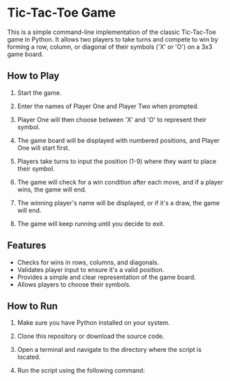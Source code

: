 # Tic-Tac-Toe Game

This is a simple command-line implementation of the classic Tic-Tac-Toe game in Python. It allows two players to take turns and compete to win by forming a row, column, or diagonal of their symbols ('X' or 'O') on a 3x3 game board.

## How to Play

1. Start the game.

2. Enter the names of Player One and Player Two when prompted.

3. Player One will then choose between 'X' and 'O' to represent their symbol.

4. The game board will be displayed with numbered positions, and Player One will start first.

5. Players take turns to input the position (1-9) where they want to place their symbol.

6. The game will check for a win condition after each move, and if a player wins, the game will end.

7. The winning player's name will be displayed, or if it's a draw, the game will end.

8. The game will keep running until you decide to exit.

## Features

- Checks for wins in rows, columns, and diagonals.
- Validates player input to ensure it's a valid position.
- Provides a simple and clear representation of the game board.
- Allows players to choose their symbols.

## How to Run

1. Make sure you have Python installed on your system.

2. Clone this repository or download the source code.

3. Open a terminal and navigate to the directory where the script is located.

4. Run the script using the following command:

